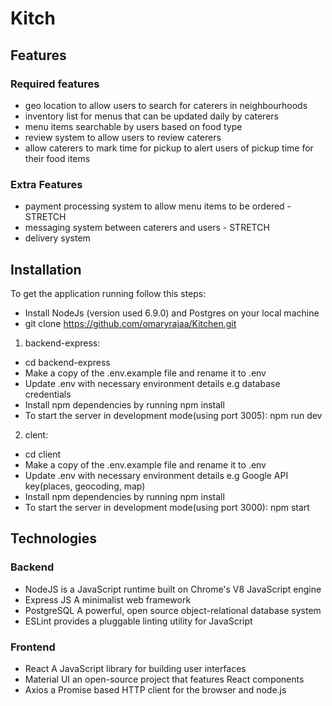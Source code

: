 # Kitch


## Features
### Required features
* geo location to allow users to search for caterers in neighbourhoods
* inventory list for menus that can be updated daily by caterers
* menu items searchable by users based on food type
* review system to allow users to review caterers
* allow caterers to mark time for pickup to alert users of pickup time for their food items

### Extra Features
* payment processing system to allow menu items to be ordered - STRETCH
* messaging system between caterers and users - STRETCH
* delivery system

## Installation
To get the application running follow this steps:
* Install NodeJs (version used 6.9.0) and Postgres on your local machine 
* git clone https://github.com/omaryrajaa/Kitchen.git

1. backend-express:
  * cd backend-express
  * Make a copy of the .env.example file and rename it to .env
  * Update .env with necessary environment details e.g database credentials
  * Install npm dependencies by running npm install
  * To start the server in development mode(using port 3005): npm run dev

2. clent:
  * cd client
  * Make a copy of the .env.example file and rename it to .env
  * Update .env with necessary environment details e.g Google API key(places, geocoding, map)
  * Install npm dependencies by running npm install
  * To start the server in development mode(using port 3000): npm start

## Technologies
### Backend
* NodeJS is a JavaScript runtime built on Chrome's V8 JavaScript engine
* Express JS A minimalist web framework
* PostgreSQL A powerful, open source object-relational database system
* ESLint provides a pluggable linting utility for JavaScript

### Frontend
* React A JavaScript library for building user interfaces
* Material UI an open-source project that features React components
* Axios a Promise based HTTP client for the browser and node.js





